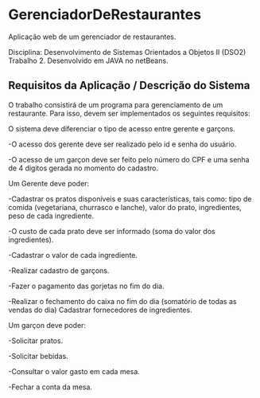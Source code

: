 # GerenciadorDeRestaurantes
Aplicação web de um gerenciador de restaurantes.

Disciplina: Desenvolvimento de Sistemas Orientados a Objetos II (DSO2) 
Trabalho 2.
Desenvolvido em JAVA no netBeans.

## Requisitos da Aplicação / Descrição do Sistema


O trabalho consistirá de um programa para gerenciamento de um restaurante. Para isso, devem ser implementados os seguintes requisitos:


O sistema deve diferenciar o tipo de acesso entre gerente e garçons.

-O acesso dos gerente deve ser realizado pelo id e senha do usuário.

-O acesso de um garçon deve ser feito pelo número do CPF e uma senha de 4 digitos gerada no momento do cadastro.


Um Gerente deve poder:

-Cadastrar os pratos disponíveis e suas características, tais como: tipo de comida (vegetariana, churrasco e lanche), valor do prato, ingredientes, peso de cada ingrediente.

-O custo de cada prato deve ser informado (soma do valor dos ingredientes).

-Cadastrar o valor de cada ingrediente.

-Realizar cadastro de garçons.

-Fazer o pagamento das gorjetas no fim do dia.

-Realizar o fechamento do caixa no fim do dia (somatório de todas as vendas do dia)
Cadastrar fornecedores de ingredientes.


Um garçon deve poder:

-Solicitar pratos.

-Solicitar bebidas.

-Consultar o valor gasto em cada mesa.

-Fechar a conta da mesa.
